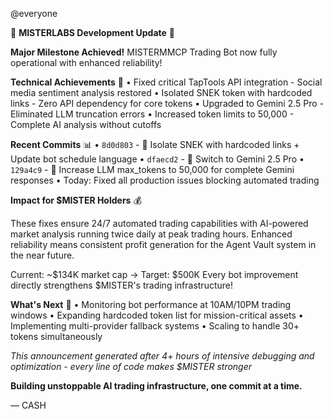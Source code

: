 @everyone

🚀 **MISTERLABS Development Update** 🚀

**Major Milestone Achieved!** MISTERMMCP Trading Bot now fully operational with enhanced reliability!

**Technical Achievements** 🔧
• Fixed critical TapTools API integration - Social media sentiment analysis restored
• Isolated SNEK token with hardcoded links - Zero API dependency for core tokens
• Upgraded to Gemini 2.5 Pro - Eliminated LLM truncation errors
• Increased token limits to 50,000 - Complete AI analysis without cutoffs

**Recent Commits** 📊
• `8d0d803` - 🔧 Isolate SNEK with hardcoded links + Update bot schedule language
• `dfaecd2` - 🔧 Switch to Gemini 2.5 Pro
• `129a4c9` - 🚀 Increase LLM max_tokens to 50,000 for complete Gemini responses
• Today: Fixed all production issues blocking automated trading

**Impact for $MISTER Holders** 💰

These fixes ensure 24/7 automated trading capabilities with AI-powered market analysis running twice daily at peak trading hours. Enhanced reliability means consistent profit generation for the Agent Vault system in the near future.

Current: ~$134K market cap → Target: $500K
Every bot improvement directly strengthens $MISTER's trading infrastructure!

**What's Next** 🎯
• Monitoring bot performance at 10AM/10PM trading windows
• Expanding hardcoded token list for mission-critical assets
• Implementing multi-provider fallback systems
• Scaling to handle 30+ tokens simultaneously

*This announcement generated after 4+ hours of intensive debugging and optimization - every line of code makes $MISTER stronger*

**Building unstoppable AI trading infrastructure, one commit at a time.**

— CASH